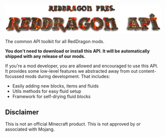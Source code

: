 <p align="center">
<img src="https://raw.githubusercontent.com/TeamRedDragon/RedDragon-API/master/misc/reddragon-api-banner.png">
</p>

The common API toolkit for all RedDragon mods.

**You don't need to download or install this API. It will be automatically shipped with any release of our mods.**

If you're a mod developer, you are allowed and encouraged to use this API. It provides some low-level features we abstracted away from out content-focussed mods during development. That includes:
* Easily adding new blocks, items and fluids
* Utils methods for easy fluid setup
* Framework for self-drying fluid blocks

## Disclaimer

This is not an official Minecraft product. This is not approved by or associated with Mojang.

